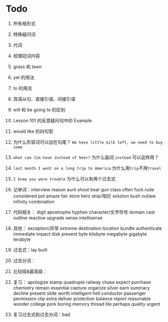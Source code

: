 # Todo

1. 所有格形式

2. 特殊疑问词

3. 代词

4. 梳理冠词内容

5. grass 和 lawn

6. yet 的用法

7. to 的用法

8. 宾语从句、直接引语、间接引语

9. will 和 be going to 的区别

10. Lesson 101 的反意疑问句中的 Example

11. would like 的四句型

12. 为什么形容词可以加在句尾？ `We have little milk left, we need to buy some`

13. `what can Jim have instead of beer?` 为什么副词 `instead` 可以这样用？

14. `last month I went on a long trip to America` 为什么用`trip`不用`travel`

15. `I knew you were trouble` 为什么可以有两个过去式

16. 记单词：interview reason aunt shout bear gun class often fuck rude considered pot amaze fair store hero stop/阻拦 solution bush outlaw infinity combination

17. 代码相关： digit apostrophe hyphen character/文字符号 domain cast outline reactive upgrade sense intellisense

18. 其他： exception/异常 extreme destination location bundle authenticate immediate impact disk prevent byte kilobyte megabyte gigabyte terabyte

19. 过去式：lay built

20. 过去分词：

21. 比较级&最高级：

22. 复习： apologize stamp quadruple railway chase expect purchase chemistry remain essential capture organize silver earn summary decline present slide worth intelligent hell conductor passenger permission clip extra deliver protection balance report reasonable wonder college pork boring memory thread lite perhaps quality urgent

23. 复习过去式和过去分词：bad
